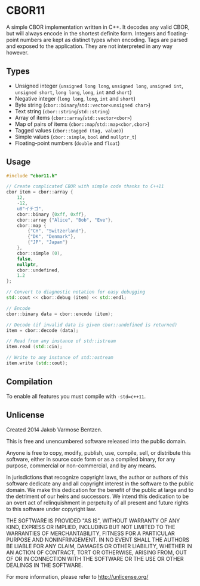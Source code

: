 # CBOR11

A simple CBOR implementation written in C++. It decodes any valid CBOR, but
will always encode in the shortest definite form. Integers and floating-point
numbers are kept as distinct types when encoding. Tags are parsed and exposed
to the application. They are not interpreted in any way however.

## Types

* Unsigned integer (`unsigned long long`, `unsigned long`, `unsigned int`,
  `unsigned short`, `long long`, `long`, `int` and `short`)
* Negative integer (`long long`, `long`, `int` and `short`)
* Byte string (`cbor::binary`/`std::vector<unsigned char>`)
* Text string (`cbor::string`/`std::string`)
* Array of items (`cbor::array`/`std::vector<cbor>`)
* Map of pairs of items (`cbor::map`/`std::map<cbor,cbor>`)
* Tagged values (`cbor::tagged (tag, value)`)
* Simple values (`cbor::simple`, `bool` and `nullptr_t`)
* Floating-point numbers (`double` and `float`)

## Usage

```c++
#include "cbor11.h"

// Create complicated CBOR with simple code thanks to C++11
cbor item = cbor::array {
	12,
	-12,
	u8"イチゴ",
	cbor::binary {0xff, 0xff},
	cbor::array {"Alice", "Bob", "Eve"},
	cbor::map {
		{"CH", "Switzerland"},
		{"DK", "Denmark"},
		{"JP", "Japan"}
	},
	cbor::simple (0),
	false,
	nullptr,
	cbor::undefined,
	1.2
};

// Convert to diagnostic notation for easy debugging
std::cout << cbor::debug (item) << std::endl;

// Encode
cbor::binary data = cbor::encode (item);

// Decode (if invalid data is given cbor::undefined is returned)
item = cbor::decode (data);

// Read from any instance of std::istream
item.read (std::cin);

// Write to any instance of std::ostream
item.write (std::cout);
```

## Compilation

To enable all features you must compile with `-std=c++11`.

## Unlicense

Created 2014 Jakob Varmose Bentzen.

This is free and unencumbered software released into the public domain.

Anyone is free to copy, modify, publish, use, compile, sell, or
distribute this software, either in source code form or as a compiled
binary, for any purpose, commercial or non-commercial, and by any
means.

In jurisdictions that recognize copyright laws, the author or authors
of this software dedicate any and all copyright interest in the
software to the public domain. We make this dedication for the benefit
of the public at large and to the detriment of our heirs and
successors. We intend this dedication to be an overt act of
relinquishment in perpetuity of all present and future rights to this
software under copyright law.

THE SOFTWARE IS PROVIDED "AS IS", WITHOUT WARRANTY OF ANY KIND,
EXPRESS OR IMPLIED, INCLUDING BUT NOT LIMITED TO THE WARRANTIES OF
MERCHANTABILITY, FITNESS FOR A PARTICULAR PURPOSE AND NONINFRINGEMENT.
IN NO EVENT SHALL THE AUTHORS BE LIABLE FOR ANY CLAIM, DAMAGES OR
OTHER LIABILITY, WHETHER IN AN ACTION OF CONTRACT, TORT OR OTHERWISE,
ARISING FROM, OUT OF OR IN CONNECTION WITH THE SOFTWARE OR THE USE OR
OTHER DEALINGS IN THE SOFTWARE.

For more information, please refer to <http://unlicense.org/>
